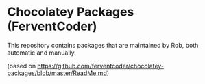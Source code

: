 Chocolatey Packages (FerventCoder)
==================================

This repository contains packages that are maintained by Rob, both automatic and manually.

(based on https://github.com/ferventcoder/chocolatey-packages/blob/master/ReadMe.md)
